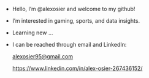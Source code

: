 - Hello, I’m @alexosier and welcome to my github!
- I’m interested in gaming, sports, and data insights.
- Learning new  ...
- I can be reached through email and LinkedIn:

    alexosier95@gmail.com
    
    https://www.linkedin.com/in/alex-osier-267436152/
<!---
alexosier/alexosier is a ✨ special ✨ repository because its `README.md` (this file) appears on your GitHub profile.
You can click the Preview link to take a look at your changes.
--->
